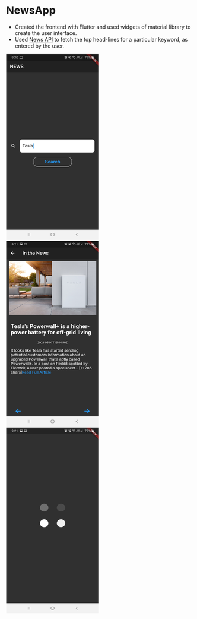 # NewsApp

- Created the frontend with Flutter and used widgets of material library to create the user interface.
- Used <a href="https://newsapi.org/">News API</a> to fetch the top head-lines for a particular keyword, as entered by the user.

<img src="./images/front.jpg" height="500" width="250">&nbsp;&nbsp;&nbsp;&nbsp;&nbsp;&nbsp;&nbsp;&nbsp;&nbsp;&nbsp;<img src="./images/back.jpg" height="500" width="250">&nbsp;&nbsp;&nbsp;&nbsp;&nbsp;&nbsp;&nbsp;&nbsp;&nbsp;&nbsp;<img src="./images/middle.jpg" height="500" width="250">
